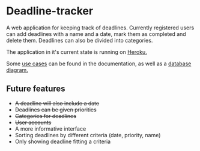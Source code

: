 # Deadline-tracker

A web application for keeping track of deadlines. Currently registered users can add deadlines with a name and a date, mark them as completed and delete them. Deadlines can also be divided into categories.

The application in it's current state is running on [Heroku.](https://deadline-tracker.herokuapp.com)

Some [use cases](https://github.com/Teo44/Deadline-tracker/blob/master/documentation/use_cases.md) can be found in the documentation, as well as a [database diagram.](https://github.com/Teo44/Deadline-tracker/blob/master/documentation/database_diagram.pdf)

## Future features

- ~~A deadline will also include a date~~
- ~~Deadlines can be given priorities~~
- ~~Categories for deadlines~~
- ~~User accounts~~
- A more informative interface
- Sorting deadlines by different criteria (date, priority, name)
- Only showing deadline fitting a criteria
